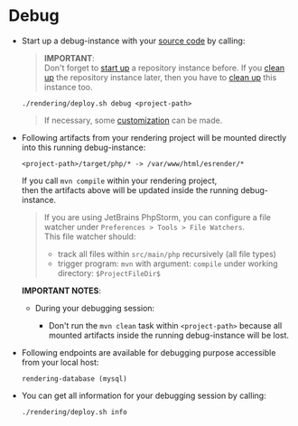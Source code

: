 # Debug

- Start up a debug-instance with your [source code](../prerequisites/README.md#source-code) by calling:

  > **IMPORTANT**:  
    Don't forget to [start up](../../repository/startup/README.md) a repository instance before. 
    If you [clean up](../../repository/cleanup/README.md) the repository instance later, then you have to [clean up](../cleanup/README.md) this instance too. 

  ```
  ./rendering/deploy.sh debug <project-path> 
  ```       

  > If necessary, some [customization](../../../common/README.md#customization) can be made. 

- Following artifacts from your rendering project will be mounted directly  
  into this running debug-instance:
  
  ```
  <project-path>/target/php/* -> /var/www/html/esrender/*
  ``` 

  If you call `mvn compile` within your rendering project,  
  then the artifacts above will be updated inside the running debug-instance.   
  
  > If you are using JetBrains PhpStorm, you can configure a file watcher 
    under `Preferences > Tools > File Watchers`.    
  > This file watcher should: 
  >   * track all files within `src/main/php` recursively (all file types)   
  >   * trigger program: `mvn` with argument: `compile` under working directory: `$ProjectFileDir$`

  **IMPORTANT NOTES**:  
  
  * During your debugging session:
  
    - Don't run the `mvn clean` task within `<project-path>` 
      because all mounted artifacts inside the running debug-instance will be lost.
  
- Following endpoints are available for debugging purpose accessible from your local host:

  ```
  rendering-database (mysql)
  ```

- You can get all information for your debugging session by calling:

  ```
  ./rendering/deploy.sh info
  ```
